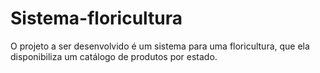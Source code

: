 # Sistema-floricultura
O projeto a ser desenvolvido é um sistema para uma floricultura, que ela disponibiliza um catálogo de produtos por estado. 
